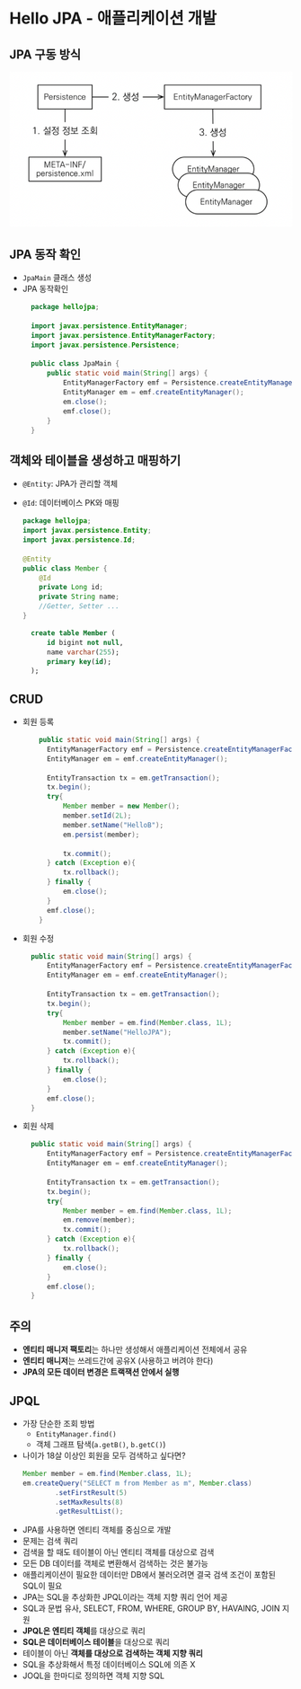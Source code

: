 # Hello JPA - 애플리케이션 개발

## JPA 구동 방식
![](./res/1.png)

## JPA 동작 확인
* `JpaMain` 클래스 생성
* JPA 동작확인
  ```java
    package hellojpa;
    
    import javax.persistence.EntityManager;
    import javax.persistence.EntityManagerFactory;
    import javax.persistence.Persistence;
    
    public class JpaMain {
        public static void main(String[] args) {
            EntityManagerFactory emf = Persistence.createEntityManagerFactory("hello");
            EntityManager em = emf.createEntityManager();
            em.close();
            emf.close();
        }
    }
  ```

## 객체와 테이블을 생성하고 매핑하기
* `@Entity`: JPA가 관리할 객체
* `@Id`: 데이터베이스 PK와 매핑
    ```java
    package hellojpa;
    import javax.persistence.Entity;
    import javax.persistence.Id;
  
    @Entity
    public class Member {
        @Id
        private Long id;
        private String name;
        //Getter, Setter ...
    }
    ```
  
  ```sql
    create table Member (
        id bigint not null,
        name varchar(255);
        primary key(id);
    );
  ```
  
## CRUD
* 회원 등록
  ```java
      public static void main(String[] args) {
        EntityManagerFactory emf = Persistence.createEntityManagerFactory("hello");
        EntityManager em = emf.createEntityManager();
      
        EntityTransaction tx = em.getTransaction();
        tx.begin();
        try{
            Member member = new Member();
            member.setId(2L);
            member.setName("HelloB");
            em.persist(member);
      
            tx.commit();
        } catch (Exception e){
            tx.rollback();
        } finally {
            em.close();
        }
        emf.close();
      }
  ```
* 회원 수정
  ```java
    public static void main(String[] args) {
        EntityManagerFactory emf = Persistence.createEntityManagerFactory("hello");
        EntityManager em = emf.createEntityManager();

        EntityTransaction tx = em.getTransaction();
        tx.begin();
        try{
            Member member = em.find(Member.class, 1L);
            member.setName("HelloJPA");
            tx.commit();
        } catch (Exception e){
            tx.rollback();
        } finally {
            em.close();
        }
        emf.close();
    }
  ```
* 회원 삭제
  ```java
    public static void main(String[] args) {
        EntityManagerFactory emf = Persistence.createEntityManagerFactory("hello");
        EntityManager em = emf.createEntityManager();

        EntityTransaction tx = em.getTransaction();
        tx.begin();
        try{
            Member member = em.find(Member.class, 1L);
            em.remove(member);
            tx.commit();
        } catch (Exception e){
            tx.rollback();
        } finally {
            em.close();
        }
        emf.close();
    }
  ```

  
## 주의

* **엔티티 매니저 팩토리**는 하나만 생성해서 애플리케이션 전체에서 공유
* **엔티티 매니저**는 쓰레드간에 공유X (사용하고 버려야 한다)
* **JPA의 모든 데이터 변경은 트랙잭션 안에서 실행**


## JPQL
* 가장 단순한 조회 방법
  * `EntityManager.find()`
  * 객체 그래프 탐색(`a.getB()`, `b.getC()`)
* 나이가 18살 이상인 회원을 모두 검색하고 싶다면?
  ```java
  Member member = em.find(Member.class, 1L);
  em.createQuery("SELECT m from Member as m", Member.class)
          .setFirstResult(5)
          .setMaxResults(8)
          .getResultList();
  ``` 
* JPA를 사용하면 엔티티 객체를 중심으로 개발
* 문제는 검색 쿼리
* 검색을 할 때도 테이블이 아닌 엔티티 객체를 대상으로 검색
* 모든 DB 데이터를 객체로 변환해서 검색하는 것은 불가능
* 애플리케이션이 필요한 데이터만 DB에서 불러오려면 결국 검색 조건이 포함된 SQL이 필요
* JPA는 SQL을 추상화한 JPQL이라는 객체 지향 쿼리 언어 제공
* SQL과 문법 유사, SELECT, FROM, WHERE, GROUP BY, HAVAING, JOIN 지원
* **JPQL은 엔티티 객체**를 대상으로 쿼리
* **SQL은 데이터베이스 테이블**을 대상으로 쿼리
* 테이블이 아닌 **객체를 대상으로 검색하는 객체 지향 쿼리**
* SQL을 추상화해서 특정 데이터베이스 SQL에 의존 X
* JOQL을 한마디로 정의하면 객체 지향 SQL

                      
  

